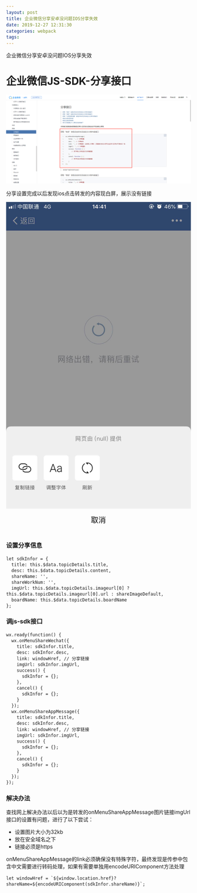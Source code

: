 ```yaml
---
layout: post
title: 企业微信分享安卓没问题IOS分享失效
date: 2019-12-27 12:31:30
categories: webpack
tags:
---
```

企业微信分享安卓没问题IOS分享失效

# 企业微信JS-SDK-分享接口
<center><img src="/assets/img/企业微信分享截图.png" alt=""></center>

分享设置完成以后发现ios点击转发的内容现白屏，展示没有链接
<center><img src="/assets/img/qywxshare-error.jpg" alt=""></center>

### 设置分享信息
```
let sdkInfor = {
  title: this.$data.topicDetails.title,
  desc: this.$data.topicDetails.content,
  shareName: '',
  shareWorkNum: '',
  imgUrl: this.$data.topicDetails.imageurl[0] ? this.$data.topicDetails.imageurl[0].url : shareImageDefault,
  boardName: this.$data.topicDetails.boardName
};

```
### 调js-sdk接口

```
wx.ready(function() {
  wx.onMenuShareWechat({
    title: sdkInfor.title,
    desc: sdkInfor.desc,
    link: windowHref, // 分享链接
    imgUrl: sdkInfor.imgUrl,
    success() {
      sdkInfor = {};
    },
    cancel() {
      sdkInfor = {};
    }
  });
  wx.onMenuShareAppMessage({
    title: sdkInfor.title,
    desc: sdkInfor.desc,
    link: windowHref, // 分享链接
    imgUrl: sdkInfor.imgUrl,
    success() {
      sdkInfor = {};
    },
    cancel() {
      sdkInfor = {};
    }
  });
});
```

### 解决办法

查找网上解决办法以后以为是转发的onMenuShareAppMessage图片链接imgUrl接口的设置有问题，进行了以下尝试：

- 设置图片大小为32kb
- 放在安全域名之下
- 链接必须是https

onMenuShareAppMessage的link必须确保没有特殊字符，最终发现是传参中包含中文需要进行转码处理，如果有需要单独用encodeURIComponent方法处理

```
let windowHref = `${window.location.href}?shareName=${encodeURIComponent(sdkInfor.shareName)}`;
```
